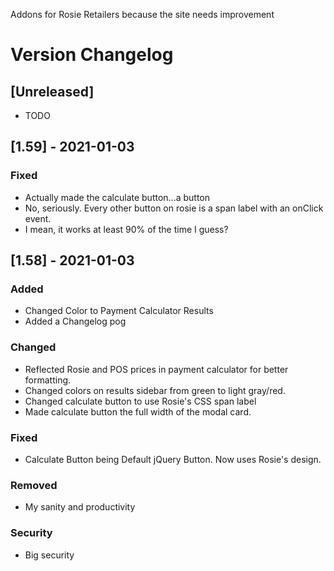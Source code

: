 Addons for Rosie Retailers because the site needs improvement


# Version Changelog

## [Unreleased]

- TODO


## [1.59] - 2021-01-03

### Fixed

- Actually made the calculate button...a button
- No, seriously. Every other button on rosie is a span label with an onClick event.
- I mean, it works at least 90% of the time I guess? 



## [1.58] - 2021-01-03

### Added

- Changed Color to Payment Calculator Results
- Added a Changelog pog

### Changed

- Reflected Rosie and POS prices in payment calculator for better formatting.
- Changed colors on results sidebar from green to light gray/red.
- Changed calculate button to use Rosie's CSS span label
- Made calculate button the full width of the modal card.

### Fixed

- Calculate Button being Default jQuery Button. Now uses Rosie's design.

### Removed

- My sanity and productivity

### Security

- Big security
